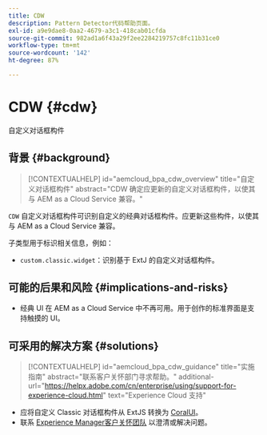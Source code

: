 ```yaml
---
title: CDW
description: Pattern Detector代码帮助页面。
exl-id: a9e9dae8-0aa2-4679-a3c1-418cab01cfda
source-git-commit: 982ad1a6f43a29f2ee2284219757c8fc11b31ce0
workflow-type: tm+mt
source-wordcount: '142'
ht-degree: 87%

---
```


# CDW {#cdw}

自定义对话框构件

## 背景 {#background}

>[!CONTEXTUALHELP]
>id="aemcloud_bpa_cdw_overview"
>title="自定义对话框构件"
>abstract="CDW 确定应更新的自定义对话框构件，以使其与 AEM as a Cloud Service 兼容。"

`CDW` 自定义对话框构件可识别自定义的经典对话框构件。应更新这些构件，以使其与 AEM as a Cloud Service 兼容。

子类型用于标识相关信息，例如：

* `custom.classic.widget`：识别基于 ExtJ 的自定义对话框构件。

## 可能的后果和风险 {#implications-and-risks}

* 经典 UI 在 AEM as a Cloud Service 中不再可用。用于创作的标准界面是支持触摸的 UI。

## 可采用的解决方案 {#solutions}

>[!CONTEXTUALHELP]
>id="aemcloud_bpa_cdw_guidance"
>title="实施指南"
>abstract="联系客户关怀部门寻求帮助。"
>additional-url="https://helpx.adobe.com/cn/enterprise/using/support-for-experience-cloud.html" text="Experience Cloud 支持"

* 应将自定义 Classic 对话框构件从 ExtJS 转换为 [CoralUI](https://developer.adobe.com/experience-manager/reference-materials/6-5/coral-ui/coralui3/getting-started.html)。
* 联系 [Experience Manager客户关怀团队](https://helpx.adobe.com/cn/enterprise/using/support-for-experience-cloud.html) 以澄清或解决问题。
